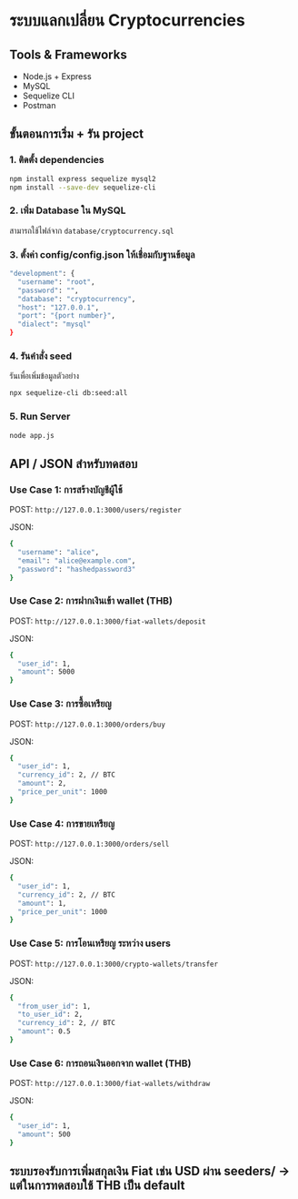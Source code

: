 # ระบบแลกเปลี่ยน Cryptocurrencies


## Tools & Frameworks
- Node.js + Express
- MySQL
- Sequelize CLI
- Postman

## ขั้นตอนการเริ่ม + รัน project

### 1. ติดตั้ง dependencies
```bash
npm install express sequelize mysql2
npm install --save-dev sequelize-cli
```

### 2. เพิ่ม Database ใน MySQL
สามารถใช้ไฟล์จาก `database/cryptocurrency.sql`


### 3. ตั้งค่า config/config.json ให้เชื่อมกับฐานข้อมูล
```bash
"development": {
  "username": "root",
  "password": "",
  "database": "cryptocurrency",
  "host": "127.0.0.1",
  "port": "{port number}",
  "dialect": "mysql"
}
```


### 4. รันคำสั่ง seed
รันเพื่อเพิ่มข้อมูลตัวอย่าง
```bash
npx sequelize-cli db:seed:all
```

### 5. Run Server
```bash
node app.js
```


## API / JSON สำหรับทดสอบ

### Use Case 1: การสร้างบัญชีผู้ใช้
POST: `http://127.0.0.1:3000/users/register`

JSON:
```bash
{
  "username": "alice",
  "email": "alice@example.com",
  "password": "hashedpassword3"
}
```

### Use Case 2: การฝากเงินเข้า wallet (THB)
POST: `http://127.0.0.1:3000/fiat-wallets/deposit`

JSON:
```bash
{
  "user_id": 1,
  "amount": 5000
}
```

### Use Case 3: การซื้อเหรียญ
POST: `http://127.0.0.1:3000/orders/buy`

JSON:
```bash
{
  "user_id": 1,
  "currency_id": 2, // BTC
  "amount": 2,
  "price_per_unit": 1000
}
```

### Use Case 4: การขายเหรียญ
POST: `http://127.0.0.1:3000/orders/sell`

JSON:
```bash
{
  "user_id": 1,
  "currency_id": 2, // BTC
  "amount": 1,
  "price_per_unit": 1000
}
```

### Use Case 5: การโอนเหรียญ ระหว่าง users
POST: `http://127.0.0.1:3000/crypto-wallets/transfer`

JSON:
```bash
{
  "from_user_id": 1,
  "to_user_id": 2,
  "currency_id": 2, // BTC
  "amount": 0.5
}
```

### Use Case 6: การถอนเงินออกจาก wallet (THB)
POST: `http://127.0.0.1:3000/fiat-wallets/withdraw`

JSON:
```bash
{
  "user_id": 1,
  "amount": 500
}
```

## ระบบรองรับการเพิ่มสกุลเงิน Fiat เช่น USD ผ่าน seeders/ → แต่ในการทดสอบใช้ THB เป็น default